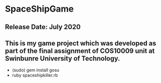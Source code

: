 # SpaceShipGame
## Release Date: July 2020
## This is my game project which was developed as part of the final assignment of COS10009 unit at Swinbunre University of Technology.
+ (sudo) gem install gosu
+ ruby spaceshipkiller.rb
